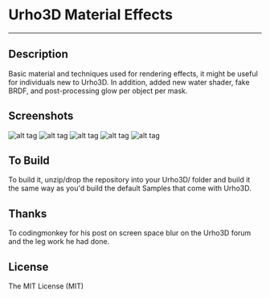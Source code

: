 # Urho3D Material Effects
-----------------------------------------------------------------------------------

Description
-----------------------------------------------------------------------------------
Basic material and techniques used for rendering effects, it might be useful for individuals new to Urho3D.
In addition, added new water shader, fake BRDF, and post-processing glow per object per mask. 


Screenshots
-----------------------------------------------------------------------------------
![alt tag](https://github.com/Lumak/Urho3D-Material-Effects/blob/master/screenshot/mateffects.jpg)
![alt tag](https://github.com/Lumak/Urho3D-Material-Effects/blob/master/screenshot/lava.jpg)
![alt tag](https://github.com/Lumak/Urho3D-Material-Effects/blob/master/screenshot/waternewmat.jpg)
![alt tag](https://github.com/Lumak/Urho3D-Material-Effects/blob/master/screenshot/fakeBrdf.jpg)
![alt tag](https://github.com/Lumak/Urho3D-Material-Effects/blob/master/screenshot/glow.jpg)


To Build
-----------------------------------------------------------------------------------
To build it, unzip/drop the repository into your Urho3D/ folder and build it the same way as you'd build the default Samples that come with Urho3D.

Thanks
-----------------------------------------------------------------------------------
To codingmonkey for his post on screen space blur on the Urho3D forum and the leg work he had done.

License
-----------------------------------------------------------------------------------
The MIT License (MIT)







